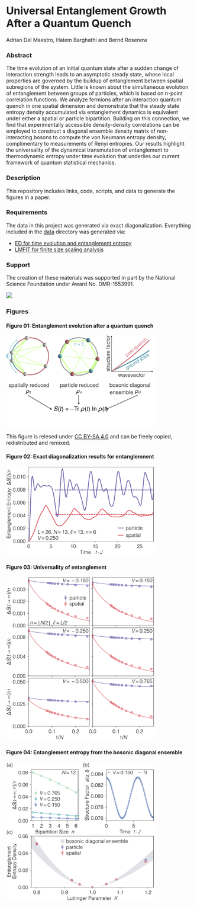 <!-- [![Paper](https://img.shields.io/badge/paper-arXiv%3A1905.03312-B31B1B.svg)](https://arxiv.org/abs/1905.03312) -->

# Universal Entanglement Growth After a Quantum Quench
Adrian Del Maestro, Hatem Barghathi and Bernd Rosenow

### Abstract
The time evolution of an initial quantum state after a sudden change of interaction strength  leads to an asymptotic steady state, whose local properties are governed by the buildup of entanglement between spatial subregions of the system. Little is known about the simultaneous evolution of entanglement between groups of particles, which is based on n-point correlation functions.  We  analyze fermions after an interaction quantum quench in one spatial dimension and demonstrate that the steady state entropy density accumulated via entanglement dynamics is equivalent under either a spatial or particle bipartition.  Building on this connection, we  find that experimentally accessible density-density correlations can be employed to construct a  diagonal ensemble density matrix of  non-interacting bosons to compute the von Neumann entropy density, complimentary to measurements of  Renyi entropies. Our results highlight the universality of the dynamical transmutation of entanglement to thermodynamic entropy under time evolution that underlies our current framework of quantum statistical mechanics.

### Description
This repository includes links, code, scripts, and data to generate the figures in a paper.

### Requirements
The data in this project was generated via exact diagonalization.  Everything included in the [data](https://github.com/DelMaestroGroup/papers-code-EntanglementQuantumQuench/tree/master/data) directory was generated via:

* [ED for time evolution and entanglement entropy](https://github.com/DelMaestroGroup/tVDiagonalizeTimeEvaluationQuench/tree/TranslationalSymmetricInitialState_IntFermionBasis)
* [LMFIT for finite size scaling analysis](https://lmfit.github.io/lmfit-py/)

### Support
The creation of these materials was supported in part by the National Science Foundation under Award No. DMR-1553991.

[<img width="100px" src="https://www.nsf.gov/images/logos/NSF_4-Color_bitmap_Logo.png">](http://www.nsf.gov/awardsearch/showAward?AWD_ID=1553991)

### Figures

#### Figure 01: Entanglement evolution after a quantum quench
<img src="https://github.com/DelMaestroGroup/papers-code-EntanglementQuantumQuench/blob/master/figures/method_flowchart_nobox.svg" width="400px">

This figure is relesed under [CC BY-SA 4.0](https://creativecommons.org/licenses/by-sa/4.0/) and can be freely copied, redistributed and remixed.

#### Figure 02: Exact diagonalization results for entanglemnent
<img src="https://github.com/DelMaestroGroup/papers-code-EntanglementQuantumQuench/blob/master/figures/DeltaS_vs_t_ED.svg" width="400px">

#### Figure 03: Universality of entanglement
<img src="https://github.com/DelMaestroGroup/papers-code-EntanglementQuantumQuench/blob/master/figures/asymptotic_entropy_vs_invN_LL_prediction.svg" width="400px">

#### Figure 04: Entanglement entropy from the bosonic diagonal ensemble
<img src="https://github.com/DelMaestroGroup/papers-code-EntanglementQuantumQuench/blob/master/figures/nobdm_SqnLL_N12_EE.svg" width="400px">


